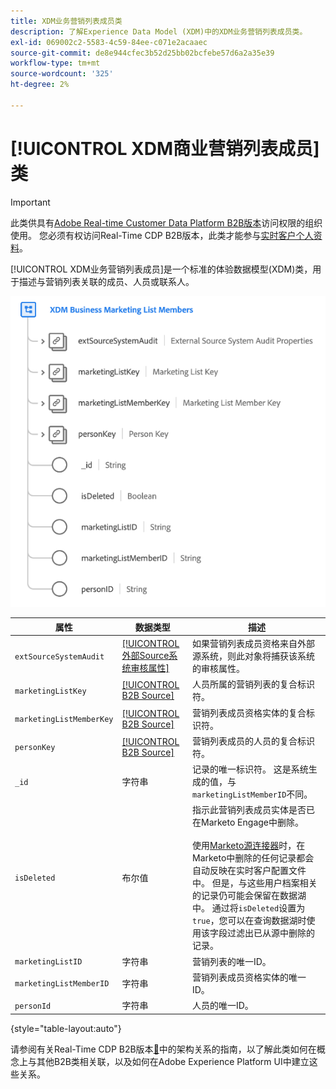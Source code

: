 ```yaml
---
title: XDM业务营销列表成员类
description: 了解Experience Data Model (XDM)中的XDM业务营销列表成员类。
exl-id: 069002c2-5583-4c59-84ee-c071e2acaaec
source-git-commit: de8e944cfec3b52d25bb02bcfebe57d6a2a35e39
workflow-type: tm+mt
source-wordcount: '325'
ht-degree: 2%

---
```


# [!UICONTROL XDM商业营销列表成员]类

>[!IMPORTANT]
>
>此类供具有[Adobe Real-time Customer Data Platform B2B版本](../../../rtcdp/b2b-overview.md)访问权限的组织使用。 您必须有权访问Real-Time CDP B2B版本，此类才能参与[实时客户个人资料](../../../profile/home.md)。

[!UICONTROL XDM业务营销列表成员]是一个标准的体验数据模型(XDM)类，用于描述与营销列表关联的成员、人员或联系人。

![&#x200B; XDM业务营销列表成员类在UI中显示的结构](../../images/classes/b2b/business-marketing-list-members.png)

| 属性 | 数据类型 | 描述 |
| --- | --- | --- |
| `extSourceSystemAudit` | [[!UICONTROL 外部Source系统审核属性]](../../data-types/external-source-system-audit-attributes.md) | 如果营销列表成员资格来自外部源系统，则此对象将捕获该系统的审核属性。 |
| `marketingListKey` | [[!UICONTROL B2B Source]](../../data-types/b2b-source.md) | 人员所属的营销列表的复合标识符。 |
| `marketingListMemberKey` | [[!UICONTROL B2B Source]](../../data-types/b2b-source.md) | 营销列表成员资格实体的复合标识符。 |
| `personKey` | [[!UICONTROL B2B Source]](../../data-types/b2b-source.md) | 营销列表成员的人员的复合标识符。 |
| `_id` | 字符串 | 记录的唯一标识符。 这是系统生成的值，与`marketingListMemberID`不同。 |
| `isDeleted` | 布尔值 | 指示此营销列表成员实体是否已在Marketo Engage中删除。<br><br>使用[Marketo源连接器](../../../sources/connectors/adobe-applications/marketo/marketo.md)时，在Marketo中删除的任何记录都会自动反映在实时客户配置文件中。 但是，与这些用户档案相关的记录仍可能会保留在数据湖中。 通过将`isDeleted`设置为`true`，您可以在查询数据湖时使用该字段过滤出已从源中删除的记录。 |
| `marketingListID` | 字符串 | 营销列表的唯一ID。 |
| `marketingListMemberID` | 字符串 | 营销列表成员资格实体的唯一ID。 |
| `personId` | 字符串 | 人员的唯一ID。 |

{style="table-layout:auto"}

请参阅有关Real-Time CDP B2B版本[&#128279;](../../tutorials/relationship-b2b.md)中的架构关系的指南，以了解此类如何在概念上与其他B2B类相关联，以及如何在Adobe Experience Platform UI中建立这些关系。
